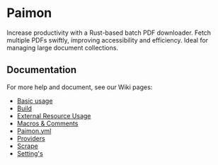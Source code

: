 # Paimon

Increase productivity with a Rust-based batch PDF downloader. Fetch multiple PDFs swiftly, improving accessibility and efficiency. Ideal for managing large document collections.

## Documentation

For more help and document, see our Wiki pages:

* [Basic usage](https://github.com/Ravenlib/Paimon/wiki/Basic-usage)
* [Build](https://github.com/Ravenlib/Paimon/wiki/Build)
* [External Resource Usage](https://github.com/Ravenlib/Paimon/wiki/External-Resource-Usage)
* [Macros &amp; Comments](https://github.com/Ravenlib/Paimon/wiki/Macros-&-Comments)
* [Paimon.yml](https://github.com/Ravenlib/Paimon/wiki/Paimon.yml)
* [Providers](https://github.com/Ravenlib/Paimon/wiki/Providers)
* [Scrape](https://github.com/Ravenlib/Paimon/wiki/Scrape)
* [Setting&#39;s](https://github.com/Ravenlib/Paimon/wiki/Settings)
